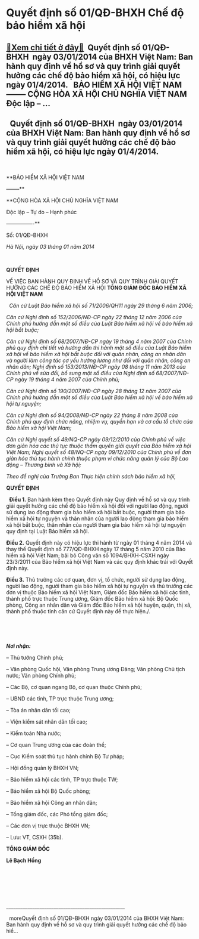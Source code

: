 Quyết định số 01/QĐ-BHXH Chế độ bảo hiểm xã hội
=====================================================

[:gift:Xem chi tiết ở đây:gift:](https://hddtvn.com/quyet-dinh-so-01-qd-bhxh-che-do%cc%a3-ba%cc%89o-hie%cc%89m-xa%cc%83-ho%cc%a3i/)  Quyết định số 01/QĐ-BHXH  ngày 03/01/2014 của BHXH Việt Nam: Ban hành quy định về hồ sơ và quy trình giải quyết hưởng các chế độ bảo hiểm xã hội, có hiệu lực ngày 01/4/2014.   BẢO HIỂM XÃ HỘI VIỆT NAM ——– CỘNG HÒA XÃ HỘI CHỦ NGHĨA VIỆT NAM Độc lập – …
-----------------------------------------------------------------------------------------------------------------------------------------------------------------------------------------------------------------------------------------------------------------------------


 
 Quyết định số 01/QĐ-BHXH  ngày 03/01/2014 của BHXH Việt Nam: Ban hành quy định về hồ sơ và quy trình giải quyết hưởng các chế độ bảo hiểm xã hội, có hiệu lực ngày 01/4/2014.
-------------------------------------------------------------------------------------------------------------------------------------------------------------------------------------------------


 






**BẢO HIỂM XÃ HỘI VIỆT NAM  

 ——–**

**CỘNG HÒA XÃ HỘI CHỦ NGHĨA VIỆT NAM  

 Độc lập – Tự do – Hạnh phúc  

 —————-**



Số: 01/QĐ-BHXH

*Hà Nội, ngày 03 tháng 01 năm 2014*



 



**QUYẾT ĐỊNH**  

 VỀ VIỆC BAN HÀNH QUY ĐỊNH VỀ HỒ SƠ VÀ QUY TRÌNH GIẢI QUYẾT HƯỞNG CÁC CHẾ ĐỘ BẢO HIỂM XÃ HỘI
**TỔNG GIÁM ĐỐC BẢO HIỂM XÃ HỘI VIỆT NAM**

  

  
*Căn cứ Luật Bảo hiểm xã hội số 71/2006/QH11 ngày 29 tháng 6 năm 2006;*  

*Căn cứ Nghị định số 152/2006/NĐ-CP ngày 22 tháng 12 năm 2006 của Chính phủ hướng dẫn một số điều của Luật Bảo hiểm xã hội về bảo hiểm xã hội bắt buộc;*  

*Căn cứ Nghị định số 68/2007/NĐ-CP ngày 19 tháng 4 năm 2007 của Chính phủ quy định chi tiết và hướng dẫn thi hành một số điều của Luật Bảo hiểm xã hội về bảo hiểm xã hội bắt buộc đối với quân nhân, công an nhân dân và người làm công tác cơ yếu hưởng lương như đối với quân nhân, công an nhân dân; Nghị định số 153/2013/NĐ-CP ngày 08 tháng 11 năm 2013 của Chính phủ về sửa đổi, bổ sung một số điều của Nghị định số 68/2007/NĐ-CP ngày 19 tháng 4 năm 2007 của Chính phủ;*  

*Căn cứ Nghị định số 190/2007/NĐ-CP ngày 28 tháng 12 năm 2007 của Chính phủ hướng dẫn một số điều của Luật Bảo hiểm xã hội về bảo hiểm xã hội tự nguyện;*  

*Căn cứ Nghị định số 94/2008/NĐ-CP ngày 22 tháng 8 năm 2008 của Chính phủ quy định chức năng, nhiệm vụ, quyền hạn và cơ cấu tổ chức của Bảo hiểm xã hội Việt Nam;*  

*Căn cứ Nghị quyết số 49/NQ-CP ngày 09/12/2010 của Chính phủ về việc đơn giản hóa các thủ tục thuộc thẩm quyền giải quyết của Bảo hiểm xã hội Việt Nam; Nghị quyết số 48/NQ-CP ngày 09/12/2010 của Chính phủ về đơn giản hóa thủ tục hành chính thuộc phạm vi chức năng quản lý của Bộ Lao động – Thương binh và Xã hội;*  

*Theo đề nghị của Trưởng Ban Thực hiện chính sách bảo hiểm xã hội,*



**QUYẾT ĐỊNH**  

  
**Điều 1.** Ban hành kèm theo Quyết định này Quy định về hồ sơ và quy trình giải quyết hưởng các chế độ bảo hiểm xã hội đối với người lao động, người sử dụng lao động tham gia bảo hiểm xã hội bắt buộc, người tham gia bảo hiểm xã hội tự nguyện và thân nhân của người lao động tham gia bảo hiểm xã hội bắt buộc, thân nhân của người tham gia bảo hiểm xã hội tự nguyện quy định tại Luật Bảo hiểm xã hội.


**Điều 2.** Quyết định này có hiệu lực thi hành từ ngày 01 tháng 4 năm 2014 và thay thế Quyết định số 777/QĐ-BHXH ngày 17 tháng 5 năm 2010 của Bảo hiểm xã hội Việt Nam; bãi bỏ Công văn số 1094/BHXH-CSXH ngày 23/3/2011 của Bảo hiểm xã hội Việt Nam và các quy định khác trái với Quyết định này.


**Điều 3.** Thủ trưởng các cơ quan, đơn vị, tổ chức, người sử dụng lao động, người lao động, người tham gia bảo hiểm xã hội tự nguyện và thủ trưởng các đơn vị thuộc Bảo hiểm xã hội Việt Nam, Giám đốc Bảo hiểm xã hội các tỉnh, thành phố trực thuộc Trung ương, Giám đốc Bảo hiểm xã hội: Bộ Quốc phòng, Công an nhân dân và Giám đốc Bảo hiểm xã hội huyện, quận, thị xã, thành phố thuộc tỉnh căn cứ Quyết định này để thực hiện./.  

 






   

***Nơi nhận:***  

 – Thủ tướng Chính phủ;  

 – Văn phòng Quốc hội, Văn phòng Trung ương Đảng; Văn phòng Chủ tịch nước; Văn phòng Chính phủ;  

 – Các Bộ, cơ quan ngang Bộ, cơ quan thuộc Chính phủ;  

 – UBND các tỉnh, TP trực thuộc Trung ương;  

 – Tòa án nhân dân tối cao;  

 – Viện kiểm sát nhân dân tối cao;  

 – Kiểm toán Nhà nước;  

 – Cơ quan Trung ương của các đoàn thể;  

 – Cục Kiểm soát thủ tục hành chính Bộ Tư pháp;  

 – Hội đồng quản lý BHXH VN;  

 – Bảo hiểm xã hội các tỉnh, TP trực thuộc TW;  

 – Bảo hiểm xã hội Bộ Quốc phòng;  

 – Bảo hiểm xã hội Công an nhân dân;  

 – Tổng giám đốc, các Phó tổng giám đốc;  

 – Các đơn vị trực thuộc BHXH VN;  

 – Lưu: VT, CSXH (35b).


**TỔNG GIÁM ĐỐC**

**Lê Bạch Hồng**




 


 



  

\_\_\_\_\_\_\_\_\_\_\_\_\_\_\_\_\_\_\_\_\_\_\_\_\_\_\_\_\_\_\_\_\_\_\_\_\_\_\_\_\_\_\_\_\_\_\_\_\_\_  

  
moreQuyết định số 01/QĐ-BHXH ngày 03/01/2014 của BHXH Việt Nam: Ban hành quy định về hồ sơ và quy trình giải quyết hưởng các chế độ bảo hiể…

